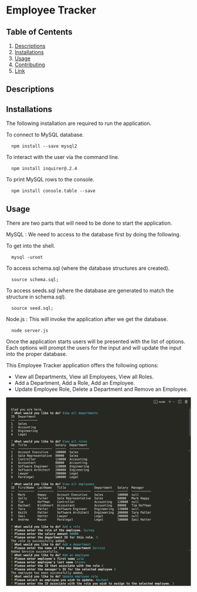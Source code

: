 # Employee Tracker


## Table of Centents
1. [Descriptions](#descriptions) 
2. [Installations](#installations)
3. [Usage](#usage)
4. [Contributing](#contributing)
5. [Link](#link)

## Descriptions

## Installations

The following installation are required to run the application.

To connect to MySQL database.
```pip
  npm install --save mysql2
```

To interact with the user via the command line.
```pip
  npm install inquirer@.2.4
```

To print MySQL rows to the console.
```pip
  npm install console.table --save
```

## Usage

There are two parts that will need to be done to start the application. 

MySQL : We need to access to the database first by doing the following.

To get into the shell.
```pip
  mysql -uroot
```

To access schema.sql (where the database structures are created).
```pip
  source schema.sql;
```

To access seeds.sql (where the database are generated to match the structure in schema.sql).
```pip
  source seed.sql;
```

Node.js : This will invoke the application after we get the database.
```pip
  node server.js
```

Once the application starts users will be presented with the list of options. Each options will prompt the users for the input and will update the input into the proper database. 

This Employee Tracker application offers the following options:
 * View all Departments, View all Employees, View all Roles.
 * Add a Department, Add a Role, Add an Employee.
 * Update Employee Role, Delete a Department and Remove an Employee.

![employee-tracker-app](./images/employee-tracker-node.png)


